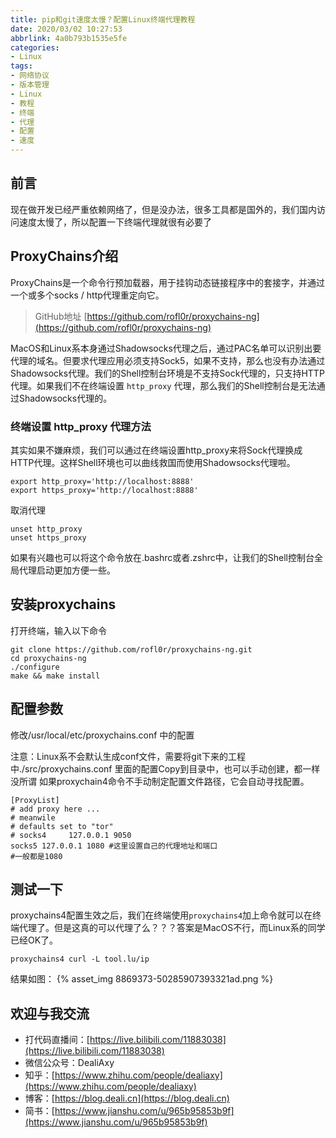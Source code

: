 ```yaml
---
title: pip和git速度太慢？配置Linux终端代理教程
date: 2020/03/02 10:27:53
abbrlink: 4a0b793b1535e5fe
categories:
- Linux
tags:
- 网络协议
- 版本管理
- Linux
- 教程
- 终端
- 代理
- 配置
- 速度
---
```

## 前言
现在做开发已经严重依赖网络了，但是没办法，很多工具都是国外的，我们国内访问速度太慢了，所以配置一下终端代理就很有必要了

## ProxyChains介绍
ProxyChains是一个命令行预加载器，用于挂钩动态链接程序中的套接字，并通过一个或多个socks / http代理重定向它。

> GitHub地址 [https://github.com/rofl0r/proxychains-ng](https://github.com/rofl0r/proxychains-ng)

MacOS和Linux系本身通过Shadowsocks代理之后，通过PAC名单可以识别出要代理的域名。但要求代理应用必须支持Sock5，如果不支持，那么也没有办法通过Shadowsocks代理。我们的Shell控制台环境是不支持Sock代理的，只支持HTTP代理。如果我们不在终端设置 `http_proxy` 代理，那么我们的Shell控制台是无法通过Shadowsocks代理的。

### 终端设置 http_proxy 代理方法
其实如果不嫌麻烦，我们可以通过在终端设置http_proxy来将Sock代理换成HTTP代理。这样Shell环境也可以曲线救国而使用Shadowsocks代理啦。
```
export http_proxy='http://localhost:8888'
export https_proxy='http://localhost:8888'
```

取消代理
```
unset http_proxy
unset https_proxy
```

如果有兴趣也可以将这个命令放在.bashrc或者.zshrc中，让我们的Shell控制台全局代理启动更加方便一些。

## 安装proxychains
打开终端，输入以下命令
```
git clone https://github.com/rofl0r/proxychains-ng.git
cd proxychains-ng
./configure
make && make install
```

## 配置参数
修改/usr/local/etc/proxychains.conf 中的配置

注意：Linux系不会默认生成conf文件，需要将git下来的工程中./src/proxychains.conf 里面的配置Copy到目录中，也可以手动创建，都一样没所谓
如果proxychain4命令不手动制定配置文件路径，它会自动寻找配置。

```
[ProxyList]
# add proxy here ...
# meanwile
# defaults set to "tor"
# socks4     127.0.0.1 9050
socks5 127.0.0.1 1080 #这里设置自己的代理地址和端口
#一般都是1080
```

## 测试一下
proxychains4配置生效之后，我们在终端使用`proxychains4`加上命令就可以在终端代理了。但是这真的可以代理了么？？？答案是MacOS不行，而Linux系的同学已经OK了。

```
proxychains4 curl -L tool.lu/ip
```

结果如图：
{% asset_img 8869373-50285907393321ad.png %}


## 欢迎与我交流
- 打代码直播间：[https://live.bilibili.com/11883038](https://live.bilibili.com/11883038)
- 微信公众号：DealiAxy
- 知乎：[https://www.zhihu.com/people/dealiaxy](https://www.zhihu.com/people/dealiaxy)
- 博客：[https://blog.deali.cn](https://blog.deali.cn)
- 简书：[https://www.jianshu.com/u/965b95853b9f](https://www.jianshu.com/u/965b95853b9f)
